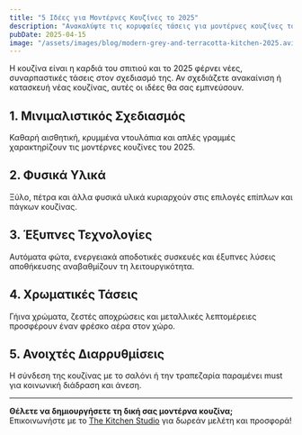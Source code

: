 ```yaml
---
title: "5 Ιδέες για Μοντέρνες Κουζίνες το 2025"
description: "Ανακαλύψτε τις κορυφαίες τάσεις για μοντέρνες κουζίνες το 2025 και βρείτε την ιδανική έμπνευση για τον χώρο σας."
pubDate: 2025-04-15
image: "/assets/images/blog/modern-grey-and-terracotta-kitchen-2025.avif"
---
```


Η κουζίνα είναι η καρδιά του σπιτιού και το 2025 φέρνει νέες, συναρπαστικές τάσεις στον σχεδιασμό της. Αν σχεδιάζετε ανακαίνιση ή κατασκευή νέας κουζίνας, αυτές οι ιδέες θα σας εμπνεύσουν.

## 1. Μινιμαλιστικός Σχεδιασμός

Καθαρή αισθητική, κρυμμένα ντουλάπια και απλές γραμμές χαρακτηρίζουν τις μοντέρνες κουζίνες του 2025.

## 2. Φυσικά Υλικά

Ξύλο, πέτρα και άλλα φυσικά υλικά κυριαρχούν στις επιλογές επίπλων και πάγκων κουζίνας.

## 3. Έξυπνες Τεχνολογίες

Αυτόματα φώτα, ενεργειακά αποδοτικές συσκευές και έξυπνες λύσεις αποθήκευσης αναβαθμίζουν τη λειτουργικότητα.

## 4. Χρωματικές Τάσεις

Γήινα χρώματα, ζεστές αποχρώσεις και μεταλλικές λεπτομέρειες προσφέρουν έναν φρέσκο αέρα στον χώρο.

## 5. Ανοιχτές Διαρρυθμίσεις

Η σύνδεση της κουζίνας με το σαλόνι ή την τραπεζαρία παραμένει must για κοινωνική διάδραση και άνεση.

---

**Θέλετε να δημιουργήσετε τη δική σας μοντέρνα κουζίνα;**<br />
Επικοινωνήστε με το [The Kitchen Studio](/contact) για δωρεάν μελέτη και προσφορά!
